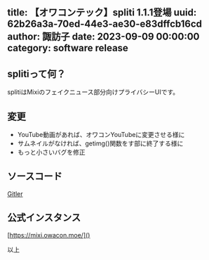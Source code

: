 title: 【オワコンテック】spliti 1.1.1登場
uuid: 62b26a3a-70ed-44e3-ae30-e83dffcb16cd
author: 諏訪子
date: 2023-09-09 00:00:00
category: software release
----
## splitiって何？
splitiはMixiのフェイクニュース部分向けプライバシーUIです。

## 変更
* YouTube動画があれば、オワコンYouTubeに変更させる様に
* サムネイルがなければ、getimg()関数をす部に終了する様に
* もっと小さいバグを修正

## ソースコード
[Gitler](https://gitler.moe/suwako/spliti)

## 公式インスタンス
[https://mixi.owacon.moe/]()

以上
